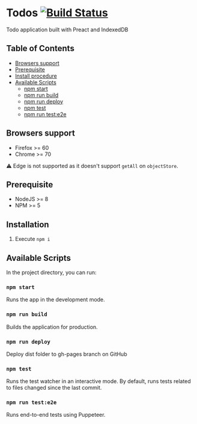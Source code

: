 # Todos [![Build Status](https://travis-ci.org/7h1b0/todos.svg?branch=master)](https://travis-ci.org/7h1b0/todos)

Todo application built with Preact and IndexedDB

## Table of Contents

- [Browsers support](#browsers-support)
- [Prerequisite](#prerequisite)
- [Install procedure](#install-procedure)
- [Available Scripts](#available-scripts)
  - [npm start](#npm-start)
  - [npm run build](#npm-run-build)
  - [npm run deploy](#npm-run-deploy)
  - [npm test](#npm-test)
  - [npm run test:e2e](#npm-run-teste2e)

## Browsers support

- Firefox >= 60
- Chrome >= 70

:warning: Edge is not supported as it doesn't support `getAll` on `objectStore`.

## Prerequisite

- NodeJS >= 8
- NPM >= 5

## Installation

1. Execute `npm i`

## Available Scripts

In the project directory, you can run:

### `npm start`

Runs the app in the development mode.

### `npm run build`

Builds the application for production.

### `npm run deploy`

Deploy dist folder to gh-pages branch on GitHub

### `npm test`

Runs the test watcher in an interactive mode.
By default, runs tests related to files changed since the last commit.

### `npm run test:e2e`

Runs end-to-end tests using Puppeteer.

